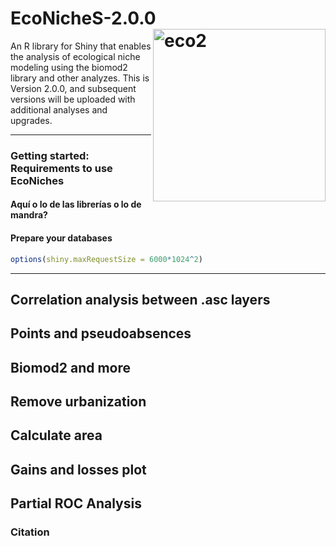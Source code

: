 # EcoNicheS-2.0.0 <img src="https://user-images.githubusercontent.com/25662791/244543343-ac0a9b00-a873-469d-ac33-4b49cba48a90.png" referrerpolicy="no-referrer" alt="eco2" align="right" height="276" />
An R library for Shiny that enables the analysis of ecological niche modeling using the biomod2 library and other analyzes. This is Version 2.0.0, and subsequent versions will be uploaded with additional analyses and upgrades. 


-----


### Getting started: Requirements to use EcoNiches

#### Aquí o lo de las librerías o lo de mandra?

#### Prepare your databases
``` r
options(shiny.maxRequestSize = 6000*1024^2)
```
-----
## Correlation analysis between .asc layers 


## Points and pseudoabsences


## Biomod2 and more


## Remove urbanization


## Calculate area


## Gains and losses plot


## Partial ROC Analysis


### Citation


